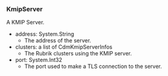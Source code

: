 ### KmipServer
A KMIP Server.

- address: System.String
  - The address of the server.
- clusters: a list of CdmKmipServerInfos
  - The Rubrik clusters using the KMIP server.
- port: System.Int32
  - The port used to make a TLS connection to the server.
